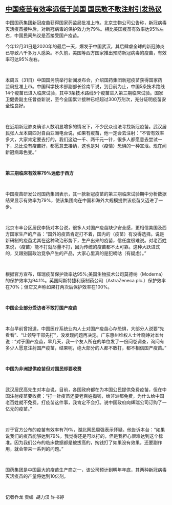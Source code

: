 <!--1609406928000-->
[中国疫苗有效率远低于美国  国民敢不敢注射引发热议](https://www.rfa.org/mandarin/yataibaodao/huanjing/ql1-12312020042841.html)
------

<p><span style="font-weight: 400;">中国国药集团新冠疫苗获得国家药监局批准上市。北京生物公司公告称，新冠病毒灭活疫苗接种后，</span><span style="font-weight: 400;">对</span><span style="font-weight: 400;">新冠病毒的保护效力为79%。相比美国疫苗有效率达95%左右，中国民间热议是否接受国产疫苗。</span><span style="font-weight: 400;"> </span></p><p><span style="font-weight: 400;">今年12月31日是2020年的最后一天，爆发于中国武汉，其后肆虐全球的新冠肺炎已导致八千多万人感染。不久前，美国等西方国家推出预防新冠病毒的疫苗，有效率可达95%左右。</span></p><p><span style="font-weight: 400;"> </span></p><p><span style="font-weight: 400;">本周五（31日）中国国务院举行新闻发布会，介绍国药集团新冠疫苗获得国家药监局批准上市。中国科学技术部副部长徐南平说，到目前为止，中国5条技术路线14个疫苗已进入临床试验，其中3条技术路线5个疫苗进入第三期临床试验。国家卫健委副主任曾益新说，至今全国累计接种已经超过300万剂次，充分证明疫苗安全性良好。</span></p><p><span style="font-weight: 400;"> </span></p><p><span style="font-weight: 400;">在近期新冠肺炎确诊人数明显增多的情况下，不少民众设法寻找新冠疫苗。武汉居民张人龙本周四对自由亚洲电台说，如果有疫苗，他一定会去注射：“不管有效率多大，大家肯定要去打的，我们这边一千、两千元一针，很多人都愿意去尝试一下，总比没有疫苗好，都愿意去接纳，这也是对（疫情）恐惧的一种宣泄。现在闻新冠病毒色变。”</span></p><p><span style="font-weight: 400;"> </span></p><p><b>第三期临床有效率79%远低于西方</b></p><p><span style="font-weight: 400;"> </span></p><p><span style="font-weight: 400;">中国疫苗研发公司国药集团表示，其一款新冠疫苗的第三期临床试验期中分析数据结果显示有效率为79%，使该集团向在中国和海外大规模提供该疫苗又迈进了一步。</span></p><p><span style="font-weight: 400;"> </span></p><p><span style="font-weight: 400;">北京市丰台区居民李扬对本台说，很多人对国产疫苗缺少安全感，更相信美国及西方国家生产的产品：“国外的疫苗肯定打不着，国内的（疫苗）有没得选择。说是新研制的疫苗尤其在这种政治形势下，生产出</span><span style="font-weight: 400;">来</span><span style="font-weight: 400;">的疫苗，信任度很难说。对老百姓来说，（疫苗）能不打就尽量不打，因为传统的疫苗都不太可靠。这种大跃进式的，又跟别国政治竞争产生的产品，大家心里真的是犯嘀咕（有疑虑）。”</span></p><p><span style="font-weight: 400;"> </span></p><p><span style="font-weight: 400;">根据官方宣布，辉瑞疫苗保护效率达95%;美国生物技术公司莫德纳（Moderna）的保护效率为94.1%。英国阿斯特捷利康制药公司（AstraZeneca plc.）保护效率在70%；但它又声称如果打两次后保护效率在100%。</span></p><p><span style="font-weight: 400;"> </span></p><p><b>中国</b><b>企业部分受访者不敢打国产疫苗</b></p><p><span style="font-weight: 400;"> </span></p><p><span style="font-weight: 400;">本台早前曾报道，中国医疗系统业内人士对国产疫苗心存恐惧，大部分人说要“先看看”、“让领导干部先打”，没发现问题再决定。广东惠州维权人士叶晓峥对本台说：“对于国产疫苗，早几天，我一个友人所在的单位发了一份问卷调查，询问有多少人愿意注射国产疫苗，结果呢，绝大部分的人都不敢打，都不相信国产疫苗。”</span></p><p><span style="font-weight: 400;"> </span></p><p><b>中国为非洲提供疫苗但对国民却要收费</b></p><p><span style="font-weight: 400;"> </span></p><p><span style="font-weight: 400;">武汉居民高先生对本台说，目前，各国政府都在为本国公民提供免费疫苗，但在中国注射疫苗要收费：“打一针疫苗还要老百姓掏钱，给非洲都免费，为什么给中国老百姓就不免费。打疫苗这件事，我肯定不会打。说中国政府向辉瑞公司订购了一亿元的疫苗。”</span></p><p><span style="font-weight: 400;"> </span></p><p><span style="font-weight: 400;">对于官方公布的疫苗有效率</span><span style="font-weight: 400;">有</span><span style="font-weight: 400;">79%，湖北网民周强表示怀疑。他告诉本台：“如果说我们的疫苗能够达到79%，我觉得还是可以打的，但是我担心很难达到这个标准。因为我们公布的临床数据都是被拔高的，掏钱打了如果没有效果，还要副作用，就会带来一系列的问题。”</span></p><p><span style="font-weight: 400;"> </span></p><p><span style="font-weight: 400;">国药集团是中国最大的疫苗生产商之一，该公司预计到明年年底，其两种新冠病毒灭活疫苗的产量将达到10亿剂。</span></p><p><span style="font-weight: 400;"> </span></p><p><span style="font-weight: 400;">记者乔龙 责编  </span><span style="font-weight: 400;">胡力汉 许书婷</span></p><p><br/><br/></p>
